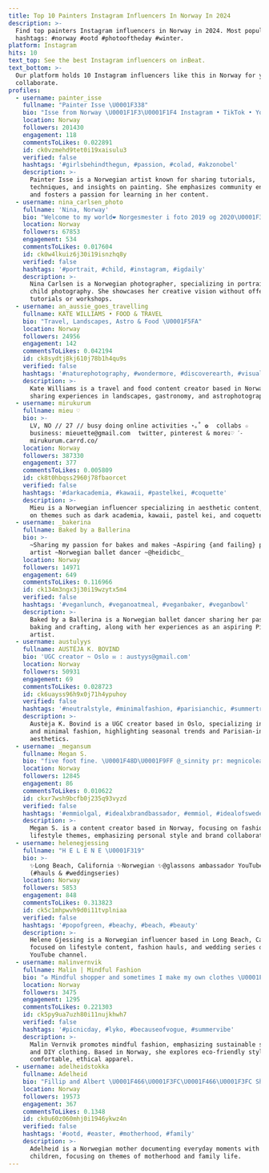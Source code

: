 ```yaml
---
title: Top 10 Painters Instagram Influencers In Norway In 2024
description: >-
  Find top painters Instagram influencers in Norway in 2024. Most popular
  hashtags: #norway #ootd #photooftheday #winter.
platform: Instagram
hits: 10
text_top: See the best Instagram influencers on inBeat.
text_bottom: >-
  Our platform holds 10 Instagram influencers like this in Norway for you to
  collaborate.
profiles:
  - username: painter_isse
    fullname: "Painter Isse \U0001F338"
    bio: "Isse from Norway \U0001F1F3\U0001F1F4 Instagram • TikTok • YouTube Colad•Walcom•Unilite•Kovax Passion/Learning/Teaching/Community/Fun"
    location: Norway
    followers: 201430
    engagement: 118
    commentsToLikes: 0.022891
    id: ck0vzmehd9tet0i19xaisulu3
    verified: false
    hashtags: '#girlsbehindthegun, #passion, #colad, #akzonobel'
    description: >-
      Painter Isse is a Norwegian artist known for sharing tutorials,
      techniques, and insights on painting. She emphasizes community engagement
      and fosters a passion for learning in her content.
  - username: nina_carlsen_photo
    fullname: 'Nina, Norway'
    bio: "Welcome to my world❤️ Norgesmester i foto 2019 og 2020\U0001F396️ No tutorials or workshops\U0001F60A Photoshop\U0001F3A8 I follow my heart and do what I love❤️ Ikke oppdrag!"
    location: Norway
    followers: 67853
    engagement: 534
    commentsToLikes: 0.017604
    id: ck0w4lkuiz6j30i19isnzhq8y
    verified: false
    hashtags: '#portrait, #child, #instagram, #igdaily'
    description: >-
      Nina Carlsen is a Norwegian photographer, specializing in portrait and
      child photography. She showcases her creative vision without offering
      tutorials or workshops.
  - username: an_aussie_goes_travelling
    fullname: KATE WILLIAMS • FOOD & TRAVEL
    bio: "Travel, Landscapes, Astro & Food \U0001F5FA"
    location: Norway
    followers: 24956
    engagement: 142
    commentsToLikes: 0.042194
    id: ck8sydtj8kj610j78b1h4qu9s
    verified: false
    hashtags: '#naturephotography, #wondermore, #discoverearth, #visualsofearth'
    description: >-
      Kate Williams is a travel and food content creator based in Norway,
      sharing experiences in landscapes, gastronomy, and astrophotography.
  - username: mirukurum
    fullname: mieu ♡
    bio: >-
      ⁣LV, NO // 27 // busy doing online activities ⋆｡˚ ✿⠀ ⁣⁣⁣⁣collabs ☆
      business: mieuette@gmail.com⠀ twitter, pinterest & more⭣♡ ˊ˗
      mirukurum.carrd.co/
    location: Norway
    followers: 387330
    engagement: 377
    commentsToLikes: 0.005809
    id: ck8t0hbqss2960j78fbaorcet
    verified: false
    hashtags: '#darkacademia, #kawaii, #pastelkei, #coquette'
    description: >-
      Mieu is a Norwegian influencer specializing in aesthetic content, focusing
      on themes such as dark academia, kawaii, pastel kei, and coquette style.
  - username: _bakerina
    fullname: Baked by a Ballerina
    bio: >-
      ~Sharing my passion for bakes and makes ~Aspiring {and failing} pinterest
      artist ~Norwegian ballet dancer ~@heidicbc_
    location: Norway
    followers: 14971
    engagement: 649
    commentsToLikes: 0.116966
    id: ck134m3ngx3j30i19wzytx5m4
    verified: false
    hashtags: '#veganlunch, #veganoatmeal, #veganbaker, #veganbowl'
    description: >-
      Baked by a Ballerina is a Norwegian ballet dancer sharing her passion for
      baking and crafting, along with her experiences as an aspiring Pinterest
      artist.
  - username: austulyys
    fullname: AUSTĖJA K. BOVIND
    bio: 'UGC creator ~ Oslo ✉️ : austyys@gmail.com'
    location: Norway
    followers: 50931
    engagement: 69
    commentsToLikes: 0.028723
    id: ck6uayss96h9x0j71h4ypuhoy
    verified: false
    hashtags: '#neutralstyle, #minimalfashion, #parisianchic, #summertrends'
    description: >-
      Austėja K. Bovind is a UGC creator based in Oslo, specializing in neutral
      and minimal fashion, highlighting seasonal trends and Parisian-inspired
      aesthetics.
  - username: _megansum
    fullname: Megan S.
    bio: "five foot fine. \U0001F48D\U0001F9FF @_sinnity pr: megnicoleas@gmail.com"
    location: Norway
    followers: 12845
    engagement: 86
    commentsToLikes: 0.010622
    id: ckxr7wsh9bcfb0j235q93vyzd
    verified: false
    hashtags: '#emmiolgal, #idealxbrandbassador, #emmiol, #idealofsweden'
    description: >-
      Megan S. is a content creator based in Norway, focusing on fashion and
      lifestyle themes, emphasizing personal style and brand collaborations.
  - username: helenegjessing
    fullname: "H E L E N E \U0001F319"
    bio: >-
      ✨Long Beach, California ✨Norwegian ✨@glassons ambassador YouTube channel
      (#hauls & #weddingseries)
    location: Norway
    followers: 5853
    engagement: 848
    commentsToLikes: 0.313823
    id: ck5c1mhpwvh9d0i11tvplniaa
    verified: false
    hashtags: '#popofgreen, #beachy, #beach, #beauty'
    description: >-
      Helene Gjessing is a Norwegian influencer based in Long Beach, California,
      focused on lifestyle content, fashion hauls, and wedding series on her
      YouTube channel.
  - username: malinvernvik
    fullname: Malin | Mindful Fashion
    bio: "♻️ Mindful shopper and sometimes I make my own clothes \U0001F48C malinvernvik@yahoo.com “MALINVCS10” for a discount on comfy and sustainable snuggle wear \U0001F447\U0001F60D"
    location: Norway
    followers: 3475
    engagement: 1295
    commentsToLikes: 0.221303
    id: ck5py9ua7uzh80i11nujkhwh7
    verified: false
    hashtags: '#picnicday, #lyko, #becauseofvogue, #summervibe'
    description: >-
      Malin Vernvik promotes mindful fashion, emphasizing sustainable shopping
      and DIY clothing. Based in Norway, she explores eco-friendly styles and
      comfortable, ethical apparel.
  - username: adelheidstokka
    fullname: Adelheid
    bio: "Fillip and Albert \U0001F466\U0001F3FC\U0001F466\U0001F3FC Sharing our everyday moments\U0001F33C Norwegian mama \U0001F33B Collab➖ isdal.stokka.marketing@gmail.com //annonse"
    location: Norway
    followers: 19573
    engagement: 367
    commentsToLikes: 0.1348
    id: ck0u60z060mhj0i1946ykwz4n
    verified: false
    hashtags: '#ootd, #easter, #motherhood, #family'
    description: >-
      Adelheid is a Norwegian mother documenting everyday moments with her
      children, focusing on themes of motherhood and family life.
---
```


